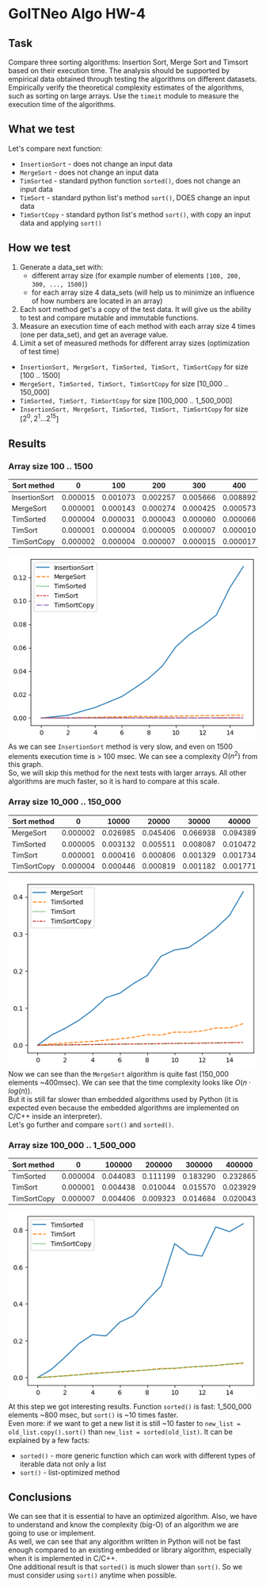# GoITNeo Algo HW-4

## Task
Compare three sorting algorithms: Insertion Sort, Merge Sort and Timsort based on their execution time. The analysis should be supported by empirical data obtained through testing the algorithms on different datasets. Empirically verify the theoretical complexity estimates of the algorithms, such as sorting on large arrays. Use the ```timeit``` module to measure the execution time of the algorithms.

## What we test
Let's compare next function:
 - ```InsertionSort``` - does not change an input data
 - ```MergeSort``` - does not change an input data
 - ```TimSorted``` - standard python function ```sorted()```, does not change an input data
 - ```TimSort``` - standard python list's method ```sort()```, DOES change an input data
 - ```TimSortCopy``` - standard python list's method ```sort()```, with copy an input data and applying ```sort()```

## How we test
1. Generate a data_set with:
    - different array size (for example number of elements ```[100, 200, 300, ..., 1500]```)
    - for each array size 4 data_sets (will help us to minimize an influence of how numbers are located in an array)
2. Each sort method get's a copy of the test data. It will give us the ability to test and compare mutable and immutable functions.
3. Measure an execution time of each method with each array size 4 times (one per data_set), and get an average value.
4. Limit a set of measured methods for different array sizes (optimization of test time)
 - ```InsertionSort, MergeSort, TimSorted, TimSort, TimSortCopy``` for size [100 .. 1500]
 - ```MergeSort, TimSorted, TimSort, TimSortCopy``` for size [10_000 .. 150_000]
 - ```TimSorted, TimSort, TimSortCopy``` for size [100_000 .. 1_500_000]
 - ```InsertionSort, MergeSort, TimSorted, TimSort, TimSortCopy``` for size [$2^{0},2^{1}  ... 2^{15}$]

## Results
### Array size 100 .. 1500
|  Sort method   |    0     |   100    |   200    |   300    |   400    |   500    |   600    |   700    |   800    |   900    |   1000   |   1100   |   1200   |   1300   |   1400   |   1500   |
|----------------|----------|----------|----------|----------|----------|----------|----------|----------|----------|----------|----------|----------|----------|----------|----------|----------|
| InsertionSort  | 0.000015 | 0.001073 | 0.002257 | 0.005666 | 0.008892 | 0.013549 | 0.018383 | 0.025913 | 0.033954 | 0.044445 | 0.060831 | 0.071298 | 0.078907 | 0.087913 | 0.111291 | 0.129313 |
|   MergeSort    | 0.000001 | 0.000143 | 0.000274 | 0.000425 | 0.000573 | 0.000836 | 0.000939 | 0.001361 | 0.001221 | 0.001360 | 0.001617 | 0.001690 | 0.001975 | 0.002023 | 0.002282 | 0.002351 |
|   TimSorted    | 0.000004 | 0.000031 | 0.000043 | 0.000060 | 0.000066 | 0.000083 | 0.000097 | 0.000115 | 0.000133 | 0.000153 | 0.000170 | 0.000188 | 0.000204 | 0.000243 | 0.000245 | 0.000270 |
|    TimSort     | 0.000001 | 0.000004 | 0.000005 | 0.000007 | 0.000010 | 0.000012 | 0.000015 | 0.000018 | 0.000021 | 0.000024 | 0.000027 | 0.000030 | 0.000033 | 0.000036 | 0.000039 | 0.000054 |
|  TimSortCopy   | 0.000002 | 0.000004 | 0.000007 | 0.000015 | 0.000017 | 0.000015 | 0.000019 | 0.000019 | 0.000023 | 0.000025 | 0.000029 | 0.000031 | 0.000034 | 0.000037 | 0.000041 | 0.000043 |

![Array size 100 .. 1500](.\pngs\100_1500.png)\
As we can see ```InsertionSort``` method is very slow, and even on 1500 elements execution time is > 100 msec. We can see a complexity $O(n^{2})$ from this graph.\
So, we will skip this method for the next tests with larger arrays.
All other algorithms are much faster, so it is hard to compare at this scale.

### Array size 10_000 .. 150_000
|  Sort method   |    0     |  10000   |  20000   |  30000   |  40000   |  50000   |  60000   |  70000   |  80000   |  90000   |  100000  |  110000  |  120000  |  130000  |  140000  |  150000  |
|----------------|----------|----------|----------|----------|----------|----------|----------|----------|----------|----------|----------|----------|----------|----------|----------|----------|
|   MergeSort    | 0.000002 | 0.026985 | 0.045406 | 0.066938 | 0.094389 | 0.128358 | 0.140163 | 0.166327 | 0.187816 | 0.239815 | 0.256908 | 0.262914 | 0.287541 | 0.315037 | 0.350009 | 0.413783 |
|   TimSorted    | 0.000005 | 0.003132 | 0.005511 | 0.008087 | 0.010472 | 0.013641 | 0.017148 | 0.021183 | 0.028432 | 0.027344 | 0.035219 | 0.034853 | 0.038489 | 0.046193 | 0.046675 | 0.058217 |
|    TimSort     | 0.000001 | 0.000416 | 0.000806 | 0.001329 | 0.001734 | 0.002292 | 0.002824 | 0.003130 | 0.003483 | 0.003998 | 0.004498 | 0.004846 | 0.005526 | 0.006040 | 0.006603 | 0.007188 |
|  TimSortCopy   | 0.000004 | 0.000446 | 0.000819 | 0.001182 | 0.001771 | 0.002101 | 0.002706 | 0.003124 | 0.003694 | 0.004115 | 0.004553 | 0.005075 | 0.005612 | 0.006010 | 0.006642 | 0.007023 |

![Array size 10_000 .. 150_000](.\pngs\10_000__150_000.png)\
Now we can see than the ```MergeSort``` algorithm is quite fast (150_000 elements ~400msec). We can see that the time complexity looks like $O(n\cdot log(n))$.\
But it is still far slower than embedded algorithms used by Python (it is expected even because the embedded algorithms are implemented on C/C++ inside an interpreter).\
Let's go further and compare ```sort()``` and ```sorted()```.

### Array size 100_000 .. 1_500_000
|  Sort method   |    0     |  100000  |  200000  |  300000  |  400000  |  500000  |  600000  |  700000  |  800000  |  900000  | 1000000  | 1100000  | 1200000  | 1300000  | 1400000  | 1500000  |
|----------------|----------|----------|----------|----------|----------|----------|----------|----------|----------|----------|----------|----------|----------|----------|----------|----------|
|   TimSorted    | 0.000004 | 0.044083 | 0.111199 | 0.183290 | 0.232865 | 0.226259 | 0.300633 | 0.335472 | 0.419053 | 0.495675 | 0.726186 | 0.669642 | 0.659030 | 0.817069 | 0.791577 | 0.834082 |
|    TimSort     | 0.000001 | 0.004438 | 0.010044 | 0.015570 | 0.023929 | 0.027968 | 0.029667 | 0.034868 | 0.041817 | 0.049911 | 0.049315 | 0.056061 | 0.060977 | 0.065662 | 0.072821 | 0.075778 |
|  TimSortCopy   | 0.000007 | 0.004406 | 0.009323 | 0.014684 | 0.020043 | 0.025983 | 0.033175 | 0.036559 | 0.040730 | 0.045935 | 0.051365 | 0.057907 | 0.061245 | 0.065748 | 0.073148 | 0.081220 |

![Array size 100_000 .. 1_500_000](.\pngs\100_000__1_500_000.png)\
At this step we got interesting results. Function ```sorted()``` is fast: 1_500_000 elements ~800 msec, but ```sort()``` is ~10 times faster.\
Even more: if we want to get a new list it is still ~10 faster to ```new_list = old_list.copy().sort()``` than ```new_list = sorted(old_list)```. It can be explained by a few facts:
 - ```sorted()``` - more generic function which can work with different types of iterable data not only a list
 - ```sort()``` - list-optimized method

## Conclusions
We can see that it is essential to have an optimized algorithm. Also, we have to understand and know the complexity (big-O) of an algorithm we are going to use or implement.\
As well, we can see that any algorithm written in Python will not be fast enough compared to an existing embedded or library algorithm, especially when it is implemented in C/C++.\
One additional result is that ```sorted()``` is much slower than ```sort()```. So we must consider using ```sort()``` anytime when possible.